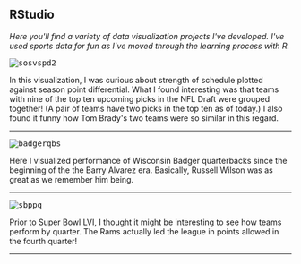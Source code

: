 ## RStudio

*Here you'll find a variety of data visualization projects I've developed. I've used sports data for fun as I've moved through the learning process with R.*



<kbd> ![sosvspd2](https://user-images.githubusercontent.com/97853367/156207390-5197580a-57c3-4618-8709-2a4f308b5211.png) <kbd>

In this visualization, I was curious about strength of schedule plotted against season point differential. What I found interesting was that teams with nine of the top ten upcoming picks in the NFL Draft were grouped together! (A pair of teams have two picks in the top ten as of today.) I also found it funny how Tom Brady's two teams were so similar in this regard. 


-------------------------------------------------------------

<kbd> ![badgerqbs](https://user-images.githubusercontent.com/97853367/156208455-4212ca82-7411-449d-8d0b-9a09a6de1262.png) <kbd>

Here I visualized performance of Wisconsin Badger quarterbacks since the beginning of the the Barry Alvarez era. Basically, Russell Wilson was as great as we remember him being.


-------------------------------------------------------------

<kbd> ![sbppq](https://user-images.githubusercontent.com/97853367/156208733-258c631f-8d13-4b4b-9ed4-537bbb47c8cc.png) <kbd>

Prior to Super Bowl LVI, I thought it might be interesting to see how teams perform by quarter. The Rams actually led the league in points allowed in the fourth quarter!


-------------------------------------------------------------
